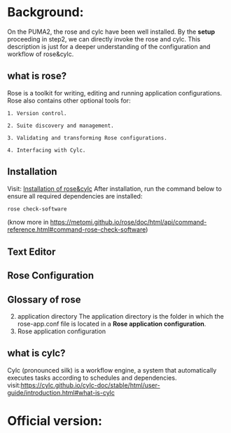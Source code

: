 # **Background:**  
On the PUMA2, the rose and cylc have been well installed. By the **setup** proceeding in step2, we can directly invoke the rose and cylc. This description is just for a deeper understanding of the configuration and workflow of rose&cylc.
## what is rose?
Rose is a toolkit for writing, editing and running application configurations.
Rose also contains other optional tools for:

    1. Version control.

    2. Suite discovery and management.

    3. Validating and transforming Rose configurations.

    4. Interfacing with Cylc.  
    
## Installation
Visit: [Installation of rose&cylc](https://metomi.github.io/rose/doc/html/tutorial/rose/index.html)
After installation, run the command below to ensure all required dependencies are installed:
```bash
rose check-software
```
(know more in https://metomi.github.io/rose/doc/html/api/command-reference.html#command-rose-check-software)
## Text Editor
## Rose Configuration

## Glossary of rose
2. application directory
   The application directory is the folder in which the rose-app.conf file is located in a **Rose application configuration**.
3. Rose application configuration
   

## what is cylc?  
Cylc (pronounced silk) is a workflow engine, a system that automatically executes tasks according to schedules and dependencies.
visit:https://cylc.github.io/cylc-doc/stable/html/user-guide/introduction.html#what-is-cylc

# **Official version:**  

